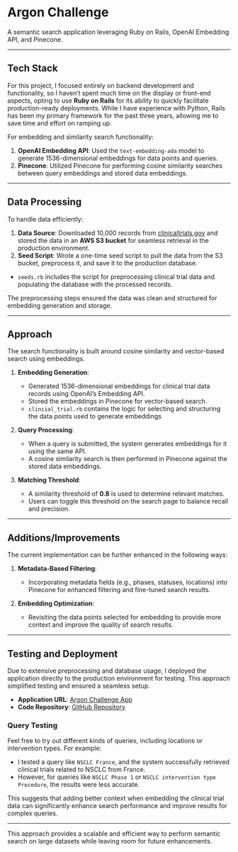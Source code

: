 # Argon Challenge

A semantic search application leveraging Ruby on Rails, OpenAI Embedding API, and Pinecone.

---

## Tech Stack
For this project, I focused entirely on backend development and functionality, so I haven’t spent much time on the display or front-end aspects, opting to use **Ruby on Rails** for its ability to quickly facilitate production-ready deployments. While I have experience with Python, Rails has been my primary framework for the past three years, allowing me to save time and effort on ramping up.  

For embedding and similarity search functionality:
1. **OpenAI Embedding API**: Used the `text-embedding-ada` model to generate 1536-dimensional embeddings for data points and queries.
2. **Pinecone**: Utilized Pinecone for performing cosine similarity searches between query embeddings and stored data embeddings.

---

## Data Processing
To handle data efficiently:
1. **Data Source**: Downloaded 10,000 records from [clinicaltrials.gov](https://clinicaltrials.gov) and stored the data in an **AWS S3 bucket** for seamless retrieval in the production environment.
2. **Seed Script**: Wrote a one-time seed script to pull the data from the S3 bucket, preprocess it, and save it to the production database.
  - `seeds.rb` includes the script for preprocessing clinical trial data and populating the database with the processed records.

The preprocessing steps ensured the data was clean and structured for embedding generation and storage.

---

## Approach
The search functionality is built around cosine similarity and vector-based search using embeddings.  

1. **Embedding Generation**:  
   - Generated 1536-dimensional embeddings for clinical trial data records using OpenAI’s Embedding API.
   - Stored the embeddings in Pinecone for vector-based search.  
   - `clincial_trial.rb` contains the logic for selecting and structuring the data points used to generate embeddings

2. **Query Processing**:  
   - When a query is submitted, the system generates embeddings for it using the same API.
   - A cosine similarity search is then performed in Pinecone against the stored data embeddings.

3. **Matching Threshold**:  
   - A similarity threshold of **0.8** is used to determine relevant matches. 
   - Users can toggle this threshold on the search page to balance recall and precision.

---

## Additions/Improvements
The current implementation can be further enhanced in the following ways:
1. **Metadata-Based Filtering**:  
   - Incorporating metadata fields (e.g., phases, statuses, locations) into Pinecone for enhanced filtering and fine-tuned search results.

2. **Embedding Optimization**:  
   - Revisiting the data points selected for embedding to provide more context and improve the quality of search results.

---

## Testing and Deployment
Due to extensive preprocessing and database usage, I deployed the application directly to the production environment for testing. This approach simplified testing and ensured a seamless setup.  

- **Application URL**: [Argon Challenge App](https://argon-ch-6f15a5cabeaa.herokuapp.com)  
- **Code Repository**: [GitHub Repository](https://github.com/kashyapvad/argon-challenge)

### Query Testing
Feel free to try out different kinds of queries, including locations or intervention types. For example:
- I tested a query like `NSCLC France`, and the system successfully retrieved clinical trials related to NSCLC from France.
- However, for queries like `NSCLC Phase 1` or `NSCLC intervention type Procedure`, the results were less accurate.  

This suggests that adding better context when embedding the clinical trial data can significantly enhance search performance and improve results for complex queries.

---

This approach provides a scalable and efficient way to perform semantic search on large datasets while leaving room for future enhancements.
